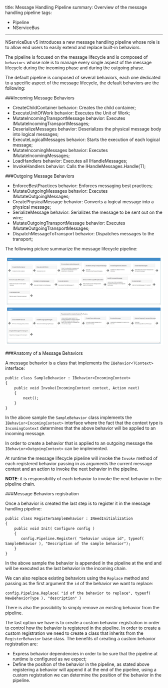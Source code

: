 title: Message Handling Pipeline
summary: Overview of the message handling pipeline 
tags:
- Pipeline
- NServiceBus
---

NServiceBus v5 introduces a new message handling pipeline whose role is to allow end users to easily extend and replace built-in behaviors.

The pipeline is focused on the message lifecycle and is composed of `behaviors` whose role is to manage every single aspect of the message lifecycle during the incoming phase and during the outgoing phase.

The default pipeline is composed of several behaviors, each one dedicated to a specific aspect of the message lifecycle, the default behaviors are the following:

###Incoming Message Behaviors

* CreateChildContainer behavior: Creates the child container;
* ExecuteUnitOfWork behavior: Executes the Unit of Work;
* MutateIncomingTransportMessage behavior: Executes IMutateIncomingTransportMessages;
* DeserializeMessages behavior: Deserializes the physical message body into logical messages;
* ExecuteLogicalMessages behavior: Starts the execution of each logical message;
* MutateIncomingMessages behavior: Executes IMutateIncomingMessages;
* LoadHandlers behavior: Executes all IHandleMessages<T>;
* InvokeHandlers behavior: Calls the IHandleMessages<T>.Handle(T);
            
###Outgoing Message Behaviors

* EnforceBestPractices behavior: Enforces messaging best practices;
* MutateOutgoingMessages behavior: Executes IMutateOutgoingMessages;
* CreatePhysicalMessage behavior: Converts a logical message into a physical message;
* SerializeMessage behavior: Serializes the message to be sent out on the wire;
* MutateOutgoingTransportMessage behavior: Executes IMutateOutgoingTransportMessages;
* DispatchMessageToTransport behavior: Dispatches messages to the transport;

The following picture summarize the message lifecycle pipeline:

![Message lifecycle pipeline](001_pipeline.jpg)

###Anatomy of a Message Behaviors

A message behavior is a class that implements the `IBehavior<TContext>` interface:

    public class SampleBehavior : IBehavior<IncomingContext>
    {
    	public void Invoke(IncomingContext context, Action next)
    	{
    		next();
        }
    }

In the above sample the `SampleBehavior` class implements the `IBehavior<IncomingContext>` interface where the fact that the context type is `IncomingContext` determines that the above behavior will be applied to an incoming message.

In order to create a behavior that is applied to an outgoing message the `IBehavior<OutgoingContext>` can be implemented.

At runtime the message lifecycle pipeline will invoke the `Invoke` method of each registered behavior passing in as arguments the current message context and an action to invoke the next behavior in the pipeline.

**NOTE**: it is responsibility of each behavior to invoke the next behavior in the pipeline chain.

###Message Behaviors registration

Once a behavior is created the last step is to register it in the message handling pipeline:

    public class RegisterSampleBehavior : INeedInitialization
    {
        public void Init( Configure config )
        {
	       config.Pipeline.Register( "behavior unique id", typeof( SampleBehavior ), "Description of the sample behavior");
        }
    }

In the above sample the behavior is appended in the pipeline at the end and will be executed as the last behavior in the incoming chain.

We can also replace existing behaviors using the `Replace` method and passing as the first argument the `id` of the behavior we want to replace:

    config.Pipeline.Replace( "id of the behavior to replace", typeof( NewBehaviorType ), "description" )
    
There is also the possibility to simply remove an existing behavior from the pipeline.

The last option we have is to create a custom behavior registration in order to control how the behavior is registered in the pipeline. In order to create a custom registration we need to create a class that inherits from the `RegisterBehavior` base class. The benefits of creating a custom behavior registration are:

* Express behavior dependencies in order to be sure that the pipeline at runtime is configured as we expect;
* Define the position of the behavior in the pipeline, as stated above registering a behavior will append it at the end of the pipeline, using a custom registration we can determine the position of the behavior in the pipeline. 